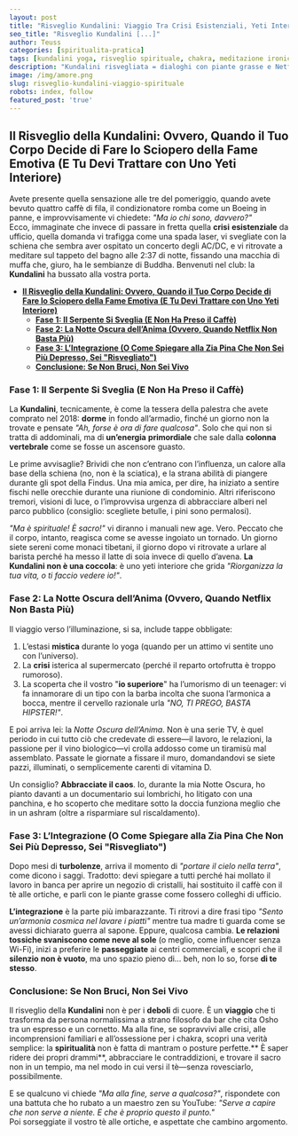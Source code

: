 ```yaml
---
layout: post  
title: "Risveglio Kundalini: Viaggio Tra Crisi Esistenziali, Yeti Interiori e Yoga da Bagno"  
seo_title: "Risveglio Kundalini [...]"
author: Teuss  
categories: [spiritualita-pratica]
tags: [kundalini yoga, risveglio spirituale, chakra, meditazione ironica, crisi esistenziale, energia interiore]  
description: "Kundalini risvegliata = dialoghi con piante grasse e Netflix che non basta più. Guida umoristica ai brividi metafisici e agli yeti interiori."
image: /img/amore.png
slug: risveglio-kundalini-viaggio-spirituale   
robots: index, follow  
featured_post: 'true'
---
```


## **Il Risveglio della Kundalini: Ovvero, Quando il Tuo Corpo Decide di Fare lo Sciopero della Fame Emotiva (E Tu Devi Trattare con Uno Yeti Interiore)**  

Avete presente quella sensazione alle tre del pomeriggio, quando avete bevuto quattro caffè di fila, il condizionatore romba come un Boeing in panne, e improvvisamente vi chiedete: *"Ma io chi sono, davvero?"*  
Ecco, immaginate che invece di passare in fretta quella **crisi** **esistenziale** da ufficio, quella domanda vi trafigga come una spada laser, vi svegliate con la schiena che sembra aver ospitato un concerto degli AC/DC, e vi ritrovate a meditare sul tappeto del bagno alle 2:37 di notte, fissando una macchia di muffa che, giuro, ha le sembianze di Buddha. Benvenuti nel club: la **Kundalini** ha bussato alla vostra porta.  

- [**Il Risveglio della Kundalini: Ovvero, Quando il Tuo Corpo Decide di Fare lo Sciopero della Fame Emotiva (E Tu Devi Trattare con Uno Yeti Interiore)**](#il-risveglio-della-kundalini-ovvero-quando-il-tuo-corpo-decide-di-fare-lo-sciopero-della-fame-emotiva-e-tu-devi-trattare-con-uno-yeti-interiore)
  - [**Fase 1: Il Serpente Si Sveglia (E Non Ha Preso il Caffè)**](#fase-1-il-serpente-si-sveglia-e-non-ha-preso-il-caffè)
  - [**Fase 2: La Notte Oscura dell’Anima (Ovvero, Quando Netflix Non Basta Più)**](#fase-2-la-notte-oscura-dellanima-ovvero-quando-netflix-non-basta-più)
  - [**Fase 3: L’Integrazione (O Come Spiegare alla Zia Pina Che Non Sei Più Depresso, Sei "Risvegliato")**](#fase-3-lintegrazione-o-come-spiegare-alla-zia-pina-che-non-sei-più-depresso-sei-risvegliato)
  - [**Conclusione: Se Non Bruci, Non Sei Vivo**](#conclusione-se-non-bruci-non-sei-vivo)


### **Fase 1: Il Serpente Si Sveglia (E Non Ha Preso il Caffè)**  
La **Kundalini**, tecnicamente, è come la tessera della palestra che avete comprato nel 2018: **dorme** in fondo all’armadio, finché un giorno non la trovate e pensate *"Ah, forse è ora di fare qualcosa"*. Solo che qui non si tratta di addominali, ma di **un’energia** **primordiale** che sale dalla **colonna** **vertebrale** come se fosse un ascensore guasto.  

Le prime avvisaglie? Brividi che non c’entrano con l’influenza, un calore alla base della schiena (no, non è la sciatica), e la strana abilità di piangere durante gli spot della Findus. Una mia amica, per dire, ha iniziato a sentire fischi nelle orecchie durante una riunione di condominio. Altri riferiscono tremori, visioni di luce, o l’improvvisa urgenza di abbracciare alberi nel parco pubblico (consiglio: scegliete betulle, i pini sono permalosi).  

*"Ma è spirituale! È sacro!"* vi diranno i manuali new age. Vero. Peccato che il corpo, intanto, reagisca come se avesse ingoiato un tornado. Un giorno siete sereni come monaci tibetani, il giorno dopo vi ritrovate a urlare al barista perché ha messo il latte di soia invece di quello d’avena. **La **Kundalini** non è una coccola**: è uno yeti interiore che grida *"Riorganizza la tua vita, o ti faccio vedere io!"*.  


### **Fase 2: La Notte Oscura dell’Anima (Ovvero, Quando Netflix Non Basta Più)**  
Il viaggio verso l’illuminazione, si sa, include tappe obbligate:  
1. L’estasi **mistica** durante lo yoga (quando per un attimo vi sentite uno con l’universo).  
2. La **crisi** isterica al supermercato (perché il reparto ortofrutta è troppo rumoroso).  
3. La scoperta che il vostro "**io superiore**" ha l’umorismo di un teenager: vi fa innamorare di un tipo con la barba incolta che suona l’armonica a bocca, mentre il cervello razionale urla *"NO, TI PREGO, BASTA HIPSTER!"*.  

E poi arriva lei: la *Notte Oscura dell’Anima*. Non è una serie TV, è quel periodo in cui tutto ciò che credevate di essere—il lavoro, le relazioni, la passione per il vino biologico—vi crolla addosso come un tiramisù mal assemblato. Passate le giornate a fissare il muro, domandandovi se siete pazzi, illuminati, o semplicemente carenti di vitamina D.  

Un consiglio? **Abbracciate il caos**. Io, durante la mia Notte Oscura, ho pianto davanti a un documentario sui lombrichi, ho litigato con una panchina, e ho scoperto che meditare sotto la doccia funziona meglio che in un ashram (oltre a risparmiare sul riscaldamento).  


### **Fase 3: L’Integrazione (O Come Spiegare alla Zia Pina Che Non Sei Più Depresso, Sei "Risvegliato")**  
Dopo mesi di **turbolenze**, arriva il momento di *"portare il cielo nella terra"*, come dicono i saggi. Tradotto: devi spiegare a tutti perché hai mollato il lavoro in banca per aprire un negozio di cristalli, hai sostituito il caffè con il tè alle ortiche, e parli con le piante grasse come fossero colleghi di ufficio.  

**L’integrazione** è la parte più imbarazzante. Ti ritrovi a dire frasi tipo *"Sento un’armonia cosmica nel lavare i piatti"* mentre tua madre ti guarda come se avessi dichiarato guerra al sapone. Eppure, qualcosa cambia. **Le relazioni tossiche svaniscono come neve al sole** (o meglio, come influencer senza Wi-Fi), inizi a preferire le **passeggiate** ai centri commerciali, e scopri che il **silenzio** **non è vuoto**, ma uno spazio pieno di… beh, non lo so, forse **di te stesso**.  

### **Conclusione: Se Non Bruci, Non Sei Vivo**  
Il risveglio della **Kundalini** non è per i **deboli** di cuore. È un **viaggio** che ti trasforma da persona normalissima a strano filosofo da bar che cita Osho tra un espresso e un cornetto. Ma alla fine, se sopravvivi alle crisi, alle incomprensioni familiari e all’ossessione per i chakra, scopri una verità semplice: la **spiritualità** non è fatta di mantram o posture perfette.** È saper ridere dei propri drammi**, abbracciare le contraddizioni, e trovare il sacro non in un tempio, ma nel modo in cui versi il tè—senza rovesciarlo, possibilmente.  

E se qualcuno vi chiede *"Ma alla fine, serve a qualcosa?"*, rispondete con una battuta che ho rubato a un maestro zen su YouTube: *"Serve a capire che non serve a niente. E che è proprio questo il punto."*  
Poi sorseggiate il vostro tè alle ortiche, e aspettate che cambino argomento.